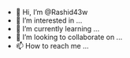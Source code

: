 - 👋 Hi, I’m @Rashid43w
- 👀 I’m interested in ...
- 🌱 I’m currently learning ...
- 💞️ I’m looking to collaborate on ...
- 📫 How to reach me ...

<!---
Rashid43w/Rashid43w is a ✨ special ✨ repository because its `README.md` (this file) appears on your GitHub profile.
You can click the Preview link to take a look at your changes.
--->
